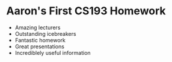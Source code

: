 # Aaron's First CS193 Homework

- Amazing lecturers
- Outstanding icebreakers
- Fantastic homework
- Great presentations
- Incrediblely useful information
